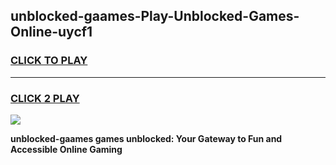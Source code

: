 
## unblocked-gaames-Play-Unblocked-Games-Online-uycf1
<h3>
<a href="https://premium76.site?title=unblocked-gaames&ref=25A">CLICK TO PLAY</a></h3>
<hr>

<h3>
<a href="https://premium76.site?title=unblocked-gaames&ref=25A">CLICK 2 PLAY</a>
  
</h3>

<a href="https://premium76.site?title=unblocked-gaames&ref=25A"><img src="https://clearcache.store/games.png"></a>


**unblocked-gaames games unblocked: Your Gateway to Fun and Accessible Online Gaming**
